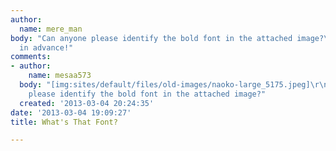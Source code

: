 ```yaml
---
author:
  name: mere_man
body: "Can anyone please identify the bold font in the attached image?\r\n\r\nThanks
  in advance!"
comments:
- author:
    name: mesaa573
  body: "[img:sites/default/files/old-images/naoko-large_5175.jpeg]\r\n\r\nCan anyone
    please identify the bold font in the attached image?"
  created: '2013-03-04 20:24:35'
date: '2013-03-04 19:09:27'
title: What's That Font?

---
```

